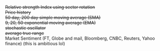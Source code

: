 ~~Relative strength Index using sector rotation<br/>~~
~~Price history~~<br/>
~~50 day, 200 day simple moving average (SMA)~~<br/>
~~9, 20, 50 exponential moving average (EMA)<br/>~~
~~stochastic oscillator<br/>~~
~~average true range <br/>~~
Market Sentiment (FT, Globe and mail, Bloomberg, CNBC, Reuters, Yahoo finance) (this is ambitious lol)<br/> 

